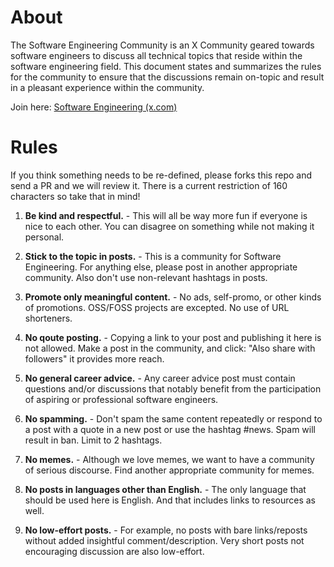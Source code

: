 # About
The Software Engineering Community is an X Community geared towards software engineers to discuss all technical topics that reside within the software engineering field. This document states and summarizes the rules for the community to ensure that the discussions remain on-topic and result in a pleasant experience within the community.

Join here: [Software Engineering (x.com)](https://twitter.com/i/communities/1699807431709041070)

# Rules

If you think something needs to be re-defined, please forks this repo and send a PR and we will review it. There is a current restriction of 160 characters so take that in mind!

1. **Be kind and respectful.** - This will all be way more fun if everyone is nice to each other. You can disagree on something while not making it personal.

2. **Stick to the topic in posts.** - This is a community for Software Engineering. For anything else, please post in another appropriate community. Also don't use non-relevant hashtags in posts.

3. **Promote only meaningful content.** - No ads, self-promo, or other kinds of promotions. OSS/FOSS projects are excepted. No use of URL shorteners.

4. **No qoute posting.** - Copying a link to your post and publishing it here is not allowed. Make a post in the community, and click: "Also share with followers" it provides more reach.

5. **No general career advice.** - Any career advice post must contain questions and/or discussions that notably benefit from the participation of aspiring or professional software engineers.

6. **No spamming.** - Don't spam the same content repeatedly or respond to a post with a quote in a new post or use the hashtag #news. Spam will result in ban. Limit to 2 hashtags.

7. **No memes.** - Although we love memes, we want to have a community of serious discourse. Find another appropriate community for memes.

8. **No posts in languages other than English.** - The only language that should be used here is English. And that includes links to resources as well.

9. **No low-effort posts.** - For example, no posts with bare links/reposts without added insightful comment/description. Very short posts not encouraging discussion are also low-effort.
